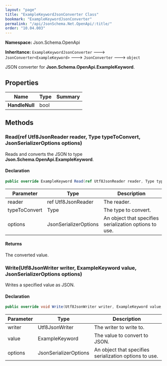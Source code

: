 ```yaml
---
layout: "page"
title: "ExampleKeywordJsonConverter Class"
bookmark: "ExampleKeywordJsonConverter"
permalink: "/api/JsonSchema.Net.OpenApi/:title/"
order: "10.04.003"
---
```

**Namespace:** Json.Schema.OpenApi

**Inheritance:**
`ExampleKeywordJsonConverter`
 🡒 
`JsonConverter<ExampleKeyword>`
 🡒 
`JsonConverter`
 🡒 
`object`

JSON converter for **Json.Schema.OpenApi.ExampleKeyword**.

## Properties

| Name | Type | Summary |
|---|---|---|
| **HandleNull** | bool |  |

## Methods

### Read(ref Utf8JsonReader reader, Type typeToConvert, JsonSerializerOptions options)

Reads and converts the JSON to type **Json.Schema.OpenApi.ExampleKeyword**.

#### Declaration

```c#
public override ExampleKeyword Read(ref Utf8JsonReader reader, Type typeToConvert, JsonSerializerOptions options)
```

| Parameter | Type | Description |
|---|---|---|
| reader | ref Utf8JsonReader | The reader. |
| typeToConvert | Type | The type to convert. |
| options | JsonSerializerOptions | An object that specifies serialization options to use. |


#### Returns

The converted value.

### Write(Utf8JsonWriter writer, ExampleKeyword value, JsonSerializerOptions options)

Writes a specified value as JSON.

#### Declaration

```c#
public override void Write(Utf8JsonWriter writer, ExampleKeyword value, JsonSerializerOptions options)
```

| Parameter | Type | Description |
|---|---|---|
| writer | Utf8JsonWriter | The writer to write to. |
| value | ExampleKeyword | The value to convert to JSON. |
| options | JsonSerializerOptions | An object that specifies serialization options to use. |


